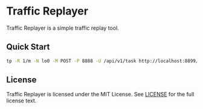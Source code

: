 # Traffic Replayer
Traffic Replayer is a simple traffic replay tool.

## Quick Start
```bash
tp -R 1/m -N lo0 -M POST -P 8888 -U /api/v1/task http://localhost:8899/api/v2/task http://localhost:8898/api/v3/task
```

## License
Traffic Replayer is licensed under the MIT License. See [LICENSE](LICENSE) for the full license text.
